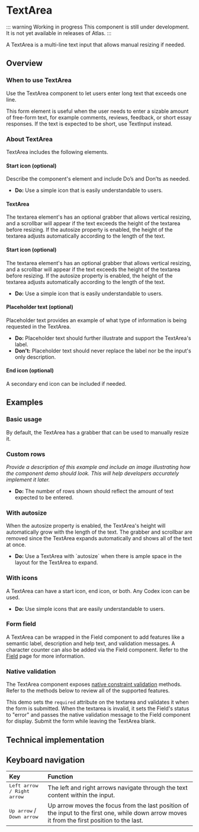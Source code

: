 # TextArea

::: warning Working in progress
This component is still under development. It is not yet available in releases of Atlas.
:::

A TextArea is a multi-line text input that allows manual resizing if needed.

## Overview

### When to use TextArea

Use the TextArea component to let users enter long text that exceeds one line.

This form element is useful when the user needs to enter a sizable amount of free-form text, for example comments, reviews, feedback, or short essay responses. If the text is expected to be short, use TextInput instead.

### About TextArea

TextArea includes the following elements.

#### Start icon (optional)  
Describe the component's element and include Do’s and Don’ts as needed.

* **Do:** Use a simple icon that is easily understandable to users.

#### TextArea 
The textarea element's has an optional grabber that allows vertical resizing, and a scrollbar will appear if the text exceeds the height of the textarea before resizing. If the autosize property is enabled, the height of the textarea adjusts automatically according to the length of the text.

#### Start icon (optional)  
The textarea element's has an optional grabber that allows vertical resizing, and a scrollbar will appear if the text exceeds the height of the textarea before resizing. If the autosize property is enabled, the height of the textarea adjusts automatically according to the length of the text.

* **Do:** Use a simple icon that is easily understandable to users.

#### Placeholder text (optional)  
Placeholder text provides an example of what type of information is being requested in the TextArea.

* **Do:** Placeholder text should further illustrate and support the TextArea's label.  
* **Don't:** Placeholder text should never replace the label nor be the input's only description.

#### End icon (optional)  
A secondary end icon can be included if needed.

## Examples

### Basic usage

By default, the TextArea has a grabber that can be used to manually resize it.

### Custom rows 

*Provide a description of this example and include an image illustrating how the component demo should look. This will help developers accurately implement it later.*

* **Do:** The number of rows shown should reflect the amount of text expected to be entered.

### With autosize

When the autosize property is enabled, the TextArea's height will automatically grow with the length of the text. The grabber and scrollbar are removed since the TextArea expands automatically and shows all of the text at once.

* **Do:** Use a TextArea with \`autosize\` when there is ample space in the layout for the TextArea to expand.

### With icons

A TextArea can have a start icon, end icon, or both. Any Codex icon can be used.

* **Do:** Use simple icons that are easily understandable to users.

### Form field

A TextArea can be wrapped in the Field component to add features like a semantic label, description and help text, and validation messages. A character counter can also be added via the Field component. Refer to the [Field](field.md) page for more information.


### Native validation

The TextArea component exposes [native constraint validation](https://developer.mozilla.org/en-US/docs/Web/HTML/Constraint_validation) methods. Refer to the methods below to review all of the supported features.

This demo sets the `required` attribute on the textarea and validates it when the form is submitted. When the textarea is invalid, it sets the Field's status to "error" and passes the native validation message to the Field component for display. Submit the form while leaving the TextArea blank.


## Technical implementation

## Keyboard navigation

| Key | Function |
| :---- | :---- |
| <kbd>Left <kbd>arrow</kbd> / Right arrow</kbd> | The left and right arrows navigate through the text content within the input. |
| <kbd>Up arrow</kbd> / <kbd>Down arrow</kbd> | Up arrow moves the focus from the last position of the input to the first one, while down arrow moves it from the first position to the last. |